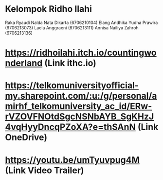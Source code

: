 # Kelompok Ridho Ilahi
Raka Ryaudi Nalda Nata Dikarta (6706210104)
Elang Andhika Yudha Prawira (6706213073)
Laela Anggraeni (6706213111)
Annisa Nailiya Zahroh (6706213136)
# https://ridhoilahi.itch.io/countingwonderland (Link ithc.io)
# https://telkomuniversityofficial-my.sharepoint.com/:u:/g/personal/amirhf_telkomuniversity_ac_id/ERw-rVZOVFNOtdSgcNSNbAYB_SgKHzJ4vqHyyDncqPZoXA?e=thSAnN (Link OneDrive)
# https://youtu.be/umTyuvpug4M (Link Video Trailer)

